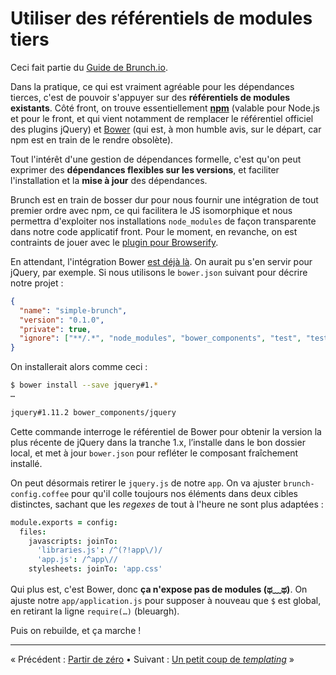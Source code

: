 # Utiliser des référentiels de modules tiers

Ceci fait partie du [Guide de Brunch.io](README.md).

Dans la pratique, ce qui est vraiment agréable pour les dépendances tierces, c'est de pouvoir s'appuyer sur des **référentiels de modules existants**.  Côté front, on trouve essentiellement **[npm](https://www.npmjs.com/)** (valable pour Node.js et pour le front, et qui vient notamment de remplacer le référentiel officiel des plugins jQuery) et [Bower](http://bower.io/) (qui est, à mon humble avis, sur le départ, car npm est en train de le rendre obsolète).

Tout l'intérêt d'une gestion de dépendances formelle, c'est qu'on peut exprimer des **dépendances flexibles sur les versions**, et faciliter l'installation et la **mise à jour** des dépendances.

Brunch est en train de bosser dur pour nous fournir une intégration de tout premier ordre avec npm, ce qui facilitera le JS isomorphique et nous permettra d'exploiter nos installations `node_modules` de façon transparente dans notre code applicatif front.  Pour le moment, en revanche, on est contraints de jouer avec le [plugin pour Browserify](https://www.npmjs.com/package/browserify-brunch).

En attendant, l'intégration Bower [est déjà là](https://github.com/brunch/brunch/blob/stable/docs/faq.md#how-to-use-bower).  On aurait pu s'en servir pour jQuery, par exemple.  Si nous utilisons le `bower.json` suivant pour décrire notre projet :

```json
{
  "name": "simple-brunch",
  "version": "0.1.0",
  "private": true,
  "ignore": ["**/.*", "node_modules", "bower_components", "test", "tests"]
}
```

On installerait alors comme ceci :

```sh
$ bower install --save jquery#1.*
…

jquery#1.11.2 bower_components/jquery
```

Cette commande interroge le référentiel de Bower pour obtenir la version la plus récente de jQuery dans la tranche 1.x, l’installe dans le bon dossier local, et met à jour `bower.json` pour refléter le composant fraîchement installé.

On peut désormais retirer le `jquery.js` de notre `app`.  On va ajuster `brunch-config.coffee` pour qu'il colle toujours nos éléments dans deux cibles distinctes, sachant que les *regexes* de tout à l'heure ne sont plus adaptées :

```coffeescript
module.exports = config:
  files:
    javascripts: joinTo:
      'libraries.js': /^(?!app\/)/
      'app.js': /^app\//
    stylesheets: joinTo: 'app.css'
```

Qui plus est, c'est Bower, donc **ça n'expose pas de modules (ಥ﹏ಥ)**.  On ajuste notre `app/application.js` pour supposer à nouveau que `$` est global, en retirant la ligne `require(…)` (bleuargh).

Puis on rebuilde, et ça marche !

----

« Précédent : [Partir de zéro](chapter04-starting-from-scratch.md) • Suivant : [Un petit coup de *templating*](chapter06-a-shot-at-templating.md) »
